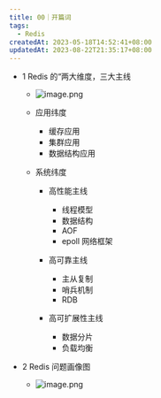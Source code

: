 ```yaml
---
title: 00｜开篇词
tags:
  - Redis
createdAt: 2023-05-18T14:52:41+08:00
updatedAt: 2023-08-22T21:35:17+08:00
---
```


- 1 Redis 的“两大维度，三大主线
  - ![image.png](https://cdn.jsdelivr.net/gh/11ze/static/images/redis-01-1.png)



  - 应用纬度

    - 缓存应用
    - 集群应用
    - 数据结构应用

  - 系统纬度

    - 高性能主线

      - 线程模型
      - 数据结构
      - AOF
      - epoll 网络框架

    - 高可靠主线

      - 主从复制
      - 哨兵机制
      - RDB

    - 高可扩展性主线

      - 数据分片
      - 负载均衡

- 2 Redis 问题画像图
  - ![image.png](https://cdn.jsdelivr.net/gh/11ze/static/images/redis-01-2.png)
